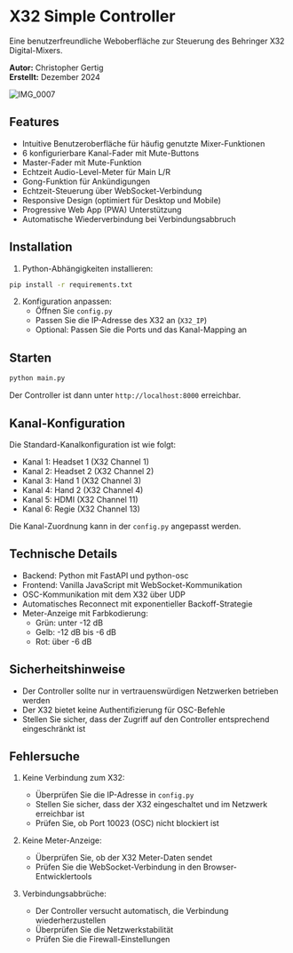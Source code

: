 # X32 Simple Controller

Eine benutzerfreundliche Weboberfläche zur Steuerung des Behringer X32 Digital-Mixers.

**Autor:** Christopher Gertig  
**Erstellt:** Dezember 2024

![IMG_0007](https://github.com/user-attachments/assets/c3ed7409-4a62-4ca0-af90-a0804512d937)

## Features

- Intuitive Benutzeroberfläche für häufig genutzte Mixer-Funktionen
- 6 konfigurierbare Kanal-Fader mit Mute-Buttons
- Master-Fader mit Mute-Funktion
- Echtzeit Audio-Level-Meter für Main L/R
- Gong-Funktion für Ankündigungen
- Echtzeit-Steuerung über WebSocket-Verbindung
- Responsive Design (optimiert für Desktop und Mobile)
- Progressive Web App (PWA) Unterstützung
- Automatische Wiederverbindung bei Verbindungsabbruch

## Installation

1. Python-Abhängigkeiten installieren:
```bash
pip install -r requirements.txt
```

2. Konfiguration anpassen:
   - Öffnen Sie `config.py`
   - Passen Sie die IP-Adresse des X32 an (`X32_IP`)
   - Optional: Passen Sie die Ports und das Kanal-Mapping an

## Starten

```bash
python main.py
```

Der Controller ist dann unter `http://localhost:8000` erreichbar.

## Kanal-Konfiguration

Die Standard-Kanalkonfiguration ist wie folgt:
- Kanal 1: Headset 1 (X32 Channel 1)
- Kanal 2: Headset 2 (X32 Channel 2)
- Kanal 3: Hand 1 (X32 Channel 3)
- Kanal 4: Hand 2 (X32 Channel 4)
- Kanal 5: HDMI (X32 Channel 11)
- Kanal 6: Regie (X32 Channel 13)

Die Kanal-Zuordnung kann in der `config.py` angepasst werden.

## Technische Details

- Backend: Python mit FastAPI und python-osc
- Frontend: Vanilla JavaScript mit WebSocket-Kommunikation
- OSC-Kommunikation mit dem X32 über UDP
- Automatisches Reconnect mit exponentieller Backoff-Strategie
- Meter-Anzeige mit Farbkodierung:
  - Grün: unter -12 dB
  - Gelb: -12 dB bis -6 dB
  - Rot: über -6 dB

## Sicherheitshinweise

- Der Controller sollte nur in vertrauenswürdigen Netzwerken betrieben werden
- Der X32 bietet keine Authentifizierung für OSC-Befehle
- Stellen Sie sicher, dass der Zugriff auf den Controller entsprechend eingeschränkt ist

## Fehlersuche

1. Keine Verbindung zum X32:
   - Überprüfen Sie die IP-Adresse in `config.py`
   - Stellen Sie sicher, dass der X32 eingeschaltet und im Netzwerk erreichbar ist
   - Prüfen Sie, ob Port 10023 (OSC) nicht blockiert ist

2. Keine Meter-Anzeige:
   - Überprüfen Sie, ob der X32 Meter-Daten sendet
   - Prüfen Sie die WebSocket-Verbindung in den Browser-Entwicklertools

3. Verbindungsabbrüche:
   - Der Controller versucht automatisch, die Verbindung wiederherzustellen
   - Überprüfen Sie die Netzwerkstabilität
   - Prüfen Sie die Firewall-Einstellungen
